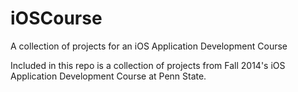 # iOSCourse
A collection of projects for an iOS Application Development Course

Included in this repo is a collection of projects from Fall 2014's iOS Application Development Course at Penn State.
